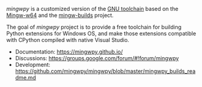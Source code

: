 *mingwpy* is a customized version of the [GNU toolchain](https://en.wikipedia.org/wiki/GNU_toolchain) based on the [Mingw-w64](http://mingw-w64.org) and the [mingw-builds](https://github.com/niXman/mingw-builds) project.

The goal of *mingwpy* project is to provide a free toolchain for building Python extensions for  Windows OS, and make those extensions compatible with CPython compiled with native Visual Studio.

 * Documentation: https://mingwpy.github.io/
 * Discussions: https://groups.google.com/forum/#!forum/mingwpy
 * Development: https://github.com/mingwpy/mingwpy/blob/master/mingwpy_builds_readme.md

